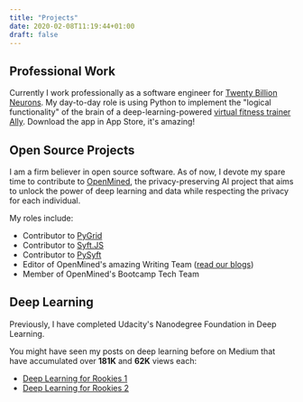 ```yaml
---
title: "Projects"
date: 2020-02-08T11:19:44+01:00
draft: false
---
```


## Professional Work

Currently I work professionally as a software engineer for [Twenty Billion Neurons](https://20bn.com/). My day-to-day role is using Python to implement the "logical functionality" of the brain of a deep-learning-powered [virtual fitness trainer Ally](https://fitnessallyapp.com/). Download the app in App Store, it's amazing!

## Open Source Projects

I am a firm believer in open source software. As of now, I devote my spare time to contribute to [OpenMined](https://www.openmined.org/), the privacy-preserving AI project that aims to unlock the power of deep learning and data while respecting the privacy for each individual.

My roles include:

- Contributor to [PyGrid](https://github.com/OpenMined/PyGrid)
- Contributor to [Syft.JS](https://github.com/OpenMined/syft.js)
- Contributor to [PySyft](https://github.com/OpenMined/PySyft)
- Editor of OpenMined's amazing Writing Team ([read our blogs](https://blog.openmined.org/))
- Member of OpenMined's Bootcamp Tech Team


## Deep Learning
Previously, I have completed Udacity's Nanodegree Foundation in Deep
Learning. 

You might have seen my posts on deep learning before on
Medium that have accumulated over **181K** and **62K** views each:

- [Deep Learning for Rookies 1](https://towardsdatascience.com/introducing-deep-learning-and-neural-networks-deep-learning-for-rookies-1-bd68f9cf5883)
- [Deep Learning for Rookies 2](https://towardsdatascience.com/multi-layer-neural-networks-with-sigmoid-function-deep-learning-for-rookies-2-bf464f09eb7f)
